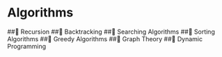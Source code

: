 ﻿# Algorithms

##📌 Recursion
##📌 Backtracking
##📌 Searching Algorithms
##📌 Sorting Algorithms
##📌 Greedy Algorithms
##📌 Graph Theory
##📌 Dynamic Programming